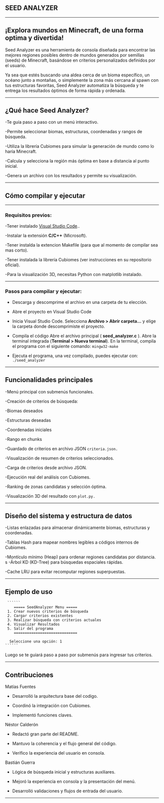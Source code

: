 ## SEED ANALYZER

---
## ¡Explora mundos en Minecraft, de una forma optima y divertida!

Seed Analyzer es una herramienta de consola diseñada para encontrar las mejores regiones posibles dentro de mundos generados por semillas (seeds) de Minecraft, basándose en criterios personalizados definidos por el usuario.

Ya sea que estés buscando una aldea cerca de un bioma específico, un océano junto a montañas, o simplemente la zona más cercana al spawn con tus estructuras favoritas, Seed Analyzer automatiza la búsqueda y te entrega los resultados óptimos de forma rápida y ordenada.

---
## ¿Qué hace Seed Analyzer?

-Te guía paso a paso con un menú interactivo.

-Permite seleccionar biomas, estructuras, coordenadas y rangos de búsqueda.

-Utiliza la librería Cubiomes para simular la generación de mundo como lo haría Minecraft.

-Calcula y selecciona la región más óptima en base a distancia al punto inicial.

-Genera un archivo con los resultados y permite su visualización.

---

##  Cómo compilar y ejecutar

---
### Requisitos previos:

-Tener instalado [Visual Studio Code](https://code.visualstudio.com/)..

-Instalar la extensión **C/C++** (Microsoft).

-Tener instalda la extencion Makefile (para que al momento de compilar sea mas corto).

-Tener instalada la librería Cubiomes (ver instrucciones en su repositorio oficial).

-Para la visualización 3D, necesitas Python con matplotlib instalado.

---
### Pasos para compilar y ejecutar:

- Descarga y descomprime el archivo en una carpeta de tu elección.
  
- Abre el proyecto en Visual Studio Code
  
- Inicia Visual Studio Code.
    Selecciona **Archivo > Abrir carpeta...** y elige la carpeta donde descomprimiste el proyecto.
  
- Compila el código
    Abre el archivo principal ( **seed_analyzer.c** ).
    Abre la terminal integrada (**Terminal > Nueva terminal**).
    En la terminal, compila el programa con el siguiente comando:
        ```
        mingw32-make
        ```
- Ejecuta el programa,
    una vez compilado, puedes ejecutar con:
        ```
        ./seed_analyzer
        ```

---
## Funcionalidades principales

 -Menú principal con submenús funcionales.

 -Creación de criterios de búsqueda:

 -Biomas deseados

 -Estructuras deseadas

 -Coordenadas iniciales

 -Rango en chunks

 -Guardado de criterios en archivo JSON 
    ```
    criteria.json.
    ```

 -Visualización de resumen de criterios seleccionados.

 -Carga de criterios desde archivo JSON.

 -Ejecución real del análisis con Cubiomes.

 -Ranking de zonas candidatas y selección óptima.

 -Visualización 3D del resultado con 
    ```
    plot.py.
    ```
    
---
## Diseño del sistema y estructura de datos

 -Listas enlazadas para almacenar dinámicamente biomas, estructuras y coordenadas.

 -Tablas Hash para mapear nombres legibles a códigos internos de Cubiomes.

 -Montículo mínimo (Heap) para ordenar regiones candidatas por distancia.
s
 -Árbol KD (KD-Tree) para búsquedas espaciales rápidas.

 -Cache LRU para evitar recomputar regiones superpuestas.

---
## Ejemplo de uso
     ``````
        ===== SeedAnalyzer Menu =====
     1. Crear nuevos criterios de búsqueda
     2. Cargar criterios existentes
     3. Realizar búsqueda con criterios actuales
     4. Visualizar Resultados
     5. Salir del programa
        =============================

      Seleccione una opción: 1
    ``````
Luego se te guiará paso a paso por submenús para ingresar tus criterios.

---

## Contribuciones

  Matías Fuentes

  - Desarrolló la arquitectura base del codigo.
    
  - Coordinó la integración con Cubiomes.

  - Implementó funciones claves.

  Néstor Calderón

  - Redactó gran parte del README.

  - Mantuvo la coherencia y el flujo general del código.

  - Verifico la experiencia del usuario en consola.

  Bastián Guerra

  - Lógica de búsqueda inicial y estructuras auxiliares.

  - Mejoró la experiencia en consola y la presentación del menú.

  - Desarrolló validaciones y flujos de entrada del usuario.

---


